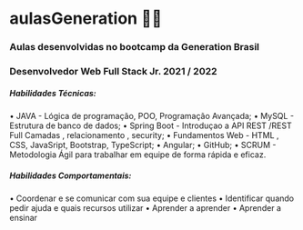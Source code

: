 # aulasGeneration :man_student:
### Aulas desenvolvidas no bootcamp da Generation Brasil

### Desenvolvedor Web Full Stack Jr.  2021 / 2022

##### Habilidades Técnicas:

• JAVA - Lógica de programação, POO, Programação Avançada;
• MySQL - Estrutura de banco de dados;
• Spring Boot - Introduçao a API REST /REST Full Camadas , relacionamento , security;
• Fundamentos Web - HTML , CSS, JavaSript, Bootstrap, TypeScript;
• Angular;
• GitHub;
• SCRUM - Metodologia Ágil para trabalhar em equipe de forma rápida e eficaz.

##### Habilidades Comportamentais:

• Coordenar e se comunicar com sua equipe e clientes
• Identificar quando pedir ajuda e quais recursos utilizar
• Aprender a aprender
• Aprender a ensinar
